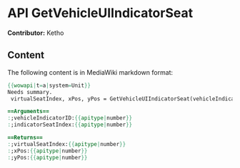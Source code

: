 # API GetVehicleUIIndicatorSeat

**Contributor:** Ketho

## Content

The following content is in MediaWiki markdown format:

```mediawiki
{{wowapi|t=a|system=Unit}}
Needs summary.
 virtualSeatIndex, xPos, yPos = GetVehicleUIIndicatorSeat(vehicleIndicatorID, indicatorSeatIndex)

==Arguments==
:;vehicleIndicatorID:{{apitype|number}}
:;indicatorSeatIndex:{{apitype|number}}

==Returns==
:;virtualSeatIndex:{{apitype|number}}
:;xPos:{{apitype|number}}
:;yPos:{{apitype|number}}
```